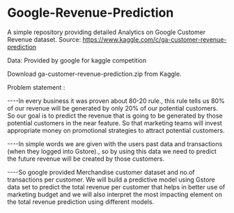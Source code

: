# Google-Revenue-Prediction
A simple repository providing detailed Analytics on Google Customer Revenue dataset.
Source: https://www.kaggle.com/c/ga-customer-revenue-prediction

Data: Provided by google for kaggle competition

Download ga-customer-revenue-prediction.zip from Kaggle.


Problem statement :

----In every business it was proven about 80-20 rule., this rule tells us 80% of our revenue will be generated by only 20% of our potential customers. So our goal is to predict the revenue that is going to be generated by those potential customers in the near feature. So that marketing teams will invest appropriate money on promotional strategies to attract potential customers.

----In simple words we are given with the users past data and transactions (when they logged into Gstore)., so by using this data we need to predict the future revenue will be created by those customers.

----So google provided Merchandise customer dataset and no.of transactions per customer. We will build a predictive model using Gstore data set to predict the total revenue per customer that helps in better use of marketing budget and we will also interpret the most impacting element on the total revenue prediction using different models.

